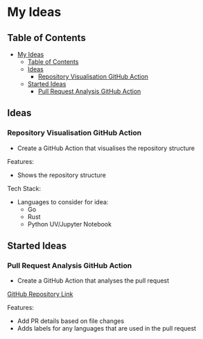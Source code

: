 # My Ideas

## Table of Contents

- [My Ideas](#my-ideas)
  - [Table of Contents](#table-of-contents)
  - [Ideas](#ideas)
    - [Repository Visualisation GitHub Action](#repository-visualisation-github-action)
  - [Started Ideas](#started-ideas)
    - [Pull Request Analysis GitHub Action](#pull-request-analysis-github-action)

## Ideas

### Repository Visualisation GitHub Action

- Create a GitHub Action that visualises the repository structure

Features:

- Shows the repository structure

Tech Stack:

- Languages to consider for idea:
  - Go
  - Rust
  - Python UV/Jupyter Notebook

## Started Ideas

### Pull Request Analysis GitHub Action

- Create a GitHub Action that analyses the pull request

[GitHub Repository Link](https://github.com/JackPlowman/pr-analyser)

Features:

- Add PR details based on file changes
- Adds labels for any languages that are used in the pull request
